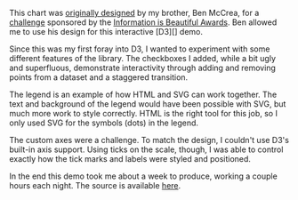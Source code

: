 This chart was [originally designed][original] by my brother, Ben McCrea, for a [challenge][] sponsored by the [Information is Beautiful Awards][iab]. Ben allowed me to use his design for this interactive [D3][] demo.

Since this was my first foray into D3, I wanted to experiment with some different features of the library. The checkboxes I added, while a bit ugly and superfluous, demonstrate interactivity through adding and removing points from a dataset and a staggered transition.

The legend is an example of how HTML and SVG can work together. The text and background of the legend would have been possible with SVG, but much more work to style correctly. HTML is the right tool for this job, so I only used SVG for the symbols (dots) in the legend.

The custom axes were a challenge. To match the design, I couldn't use D3's built-in axis support. Using ticks on the scale, though, I was able to control exactly how the tick marks and labels were styled and positioned.

In the end this demo took me about a week to produce, working a couple hours each night. The source is available [here][source].

[original]: http://infobawards.s3.amazonaws.com/NAVIGATING-THE-UNIVERSE-OF-CINEMATIC-OPINION_Ben-McCrea.png
[challenge]: http://www.informationisbeautifulawards.com/2012/02/hollywood-visualisation-challenge-design-shortlist/
[iab]: http://www.informationisbeautifulawards.com
[source]: https://github.com/adamlogic/cinematic_opinion
